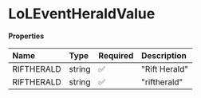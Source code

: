 # LoLEventHeraldValue

**Properties**

| Name       | Type   | Required | Description   |
| :--------- | :----- | :------- | :------------ |
| RIFTHERALD | string | ✅       | "Rift Herald" |
| RIFTHERALD | string | ✅       | "riftherald"  |

<!-- This file was generated by liblab | https://liblab.com/ -->
